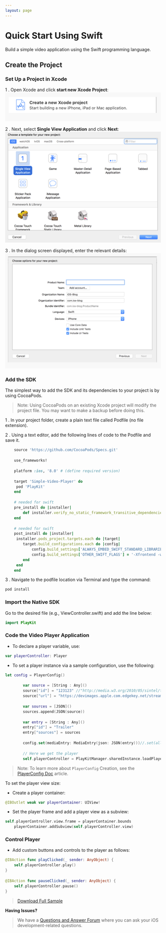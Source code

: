 ```yaml
---
layout: page
---
```


# Quick Start Using Swift  

Build a simple video application using the Swift programming language.

## Create the Project  

### Set Up a Project in Xcode  

1 . Open Xcode and click **start new Xcode Project**:
	![help](./v3-images/iOS/newProj.png) 

2 . Next, select **Single View Application** and click **Next**:
	![help](./v3-images/iOS/singleView.png) 

3 . In the dialog screen displayed, enter the relevant details:
	![help](./v3-images/iOS/projDetails.png) 


### Add the SDK

The simplest way to add the SDK and its dependencies to your project is by using CocoaPods.

>Note: Using CocoaPods on an existing Xcode project will modify the project file. You may want to make a backup before doing this.

1 . In your project folder, create a plain text file called Podfile (no file extension).

2 . Using a text editor, add the following lines of code to the Podfile and save it.

```ruby
	source 'https://github.com/CocoaPods/Specs.git'

	use_frameworks!

	platform :ios, '8.0' # (define required version)

	target 'Simple-Video-Player' do
 	 pod 'PlayKit'
	end

	# needed for swift
	pre_install do |installer|
    	def installer.verify_no_static_framework_transitive_dependencies; end
	end

	# needed for swift
	post_install do |installer| 
   	 installer.pods_project.targets.each do |target| 
        target.build_configurations.each do |config| 
            config.build_settings['ALWAYS_EMBED_SWIFT_STANDARD_LIBRARIES'] = 'NO'
            config.build_settings['OTHER_SWIFT_FLAGS'] = '-Xfrontend -warn-long-function-bodies=100'
        end 
   	 end 
	end

```
	
3 . Navigate to the podfile location via Terminal and type the command:

```ruby
pod install

```

### Import the Native SDK

Go to the desired file (e.g., ViewController.swift) and add the line below:

```swift
import PlayKit

```

### Code the Video Player Application

* To declare a player variable, use:

```swift
var playerController: Player

```

* To set a player instance via a sample configuration, use the following:

```swift
let config = PlayerConfig()
        
        var source = [String : Any]()
        source["id"] = "123123" //"http://media.w3.org/2010/05/sintel/trailer.mp4"
        source["url"] = "https://devimages.apple.com.edgekey.net/streaming/examples/bipbop_16x9/bipbop_16x9_variant.m3u8"
        
        var sources = [JSON]()
        sources.append(JSON(source))
        
        var entry = [String : Any]()
        entry["id"] = "Trailer"
        entry["sources"] = sources
        
        config.set(mediaEntry: MediaEntry(json: JSON(entry)))//.set(allowPlayerEngineExpose: kAllowAVPlayerExpose)
        
        // Here we get the player
        self.playerController = PlayKitManager.sharedInstance.loadPlayer(config: config)

```

>Note: To learn more about `PlayerConfig` Creation, see the [PlayerConfig Doc]() article.

To set the player view size:

* Create a player container: 

```swift
@IBOutlet weak var playerContainer: UIView!

```
* Set the player frame and add a player view as a subview:

```swift
self.playerController.view.frame = playerContainer.bounds
	playerContainer.addSubview(self.playerController.view)

```

### Control Player

* Add custom buttons and controls to the player as follows:

```swift
@IBAction func playClicked(_ sender: AnyObject) {
	self.playerController.play()
}
    
@IBAction func pauseClicked(_ sender: AnyObject) {
	self.playerController.pause()
}

```


> [Download Full Sample]()


**Having Issues?**

> We have a [Questions and Answer Forum](https://forum.kaltura.org/c/playkit) where you can ask your iOS development-related questions.
